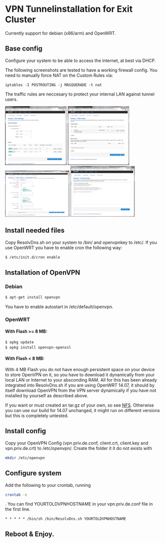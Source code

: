 # VPN Tunnelinstallation for Exit Cluster

Currently support for debian (x86/arm) and OpenWRT.

## Base config

Configure your system to be able to access the internet, at best via DHCP.

The following screenshots are tested to have a working firewall config. You need to manually force NAT on the Custom Rules via:

```
iptables -I POSTROUTING -j MASQUERADE -t nat
```

The traffic rules are neccesary to protect your internal LAN against tunnel users.
  
<img src="screenshots/screenshot1.png" width="200" height="191">
<img src="screenshots/screenshot2.png" width="200" height="191">
<img src="screenshots/screenshot3.png" width="209" height="150">
<img src="screenshots/screenshot4.png" width="209" height="165">

## Install needed files

Copy ResolvDns.sh on your system to /bin/ and openvpnkey to /etc/. If you use OpenWRT you have to enable cron the following way:

```sh
$ /etc/init.d/cron enable
```

## Installation of OpenVPN

### Debian

```sh
$ apt-get install openvpn
```

You have to enable autostart in /etc/default/openvpn.

### OpenWRT

#### With Flash >= 8 MB:

```sh
$ opkg update
$ opkg install openvpn-openssl
```

#### With Flash < 8 MB:

With 4 MB Flash you do not have enough persistent space on your device to store OpenVPN on it, so you have to download it dynamically from your local LAN or Internet to your absconding RAM. All for this has been already integrated into ResolvDns.sh if you are using OpenWRT 14.07, it should by itself download OpenVPN from the VPN server dynamically if you have not installed by yourself as described above.

If you want or must created an tar.gz of your own, so see <a href="README.nfs.md">NFS</a>. Otherwise you can use our build for 14.07 unchanged, it might run on different versions but this is completely untested.

## Install config

Copy your OpenVPN Config (vpn.priv.de.conf, client.crt, client.key and vpn.priv.de.crt) to /etc/openvpn/. Create the folder it it do not exists with 

```sh
mkdir /etc/openvpn
```

## Configure system

Add the following to your crontab, running 

```sh
crontab -e
```

. You can find YOURTOLDVPNHOSTNAME in your vpn.priv.de.conf file in the first line.

```
* * * * * /bin/sh /bin/ResolvDns.sh YOURTOLDVPNHOSTNAME
```

## Reboot & Enjoy.

